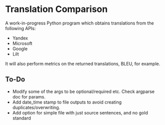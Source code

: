 # Translation Comparison

A work-in-progress Python program which obtains translations from the following APIs:

- Yandex
- Microsoft
- Google
- Lilt

It will also perform metrics on the returned translations, BLEU, for example.

## To-Do

- Modify some of the args to be optional/required etc.  Check argparse doc for params.
- Add date_time stamp to file outputs to avoid creating duplicates/overwriting.
- Add option for simple file with just source sentences, and no gold standard
